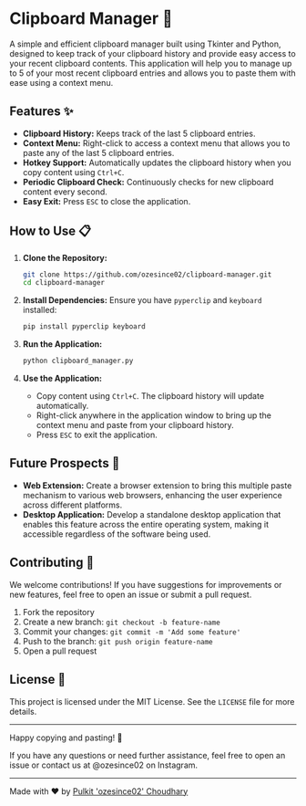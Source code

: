 # Clipboard Manager 📝

A simple and efficient clipboard manager built using Tkinter and Python, designed to keep track of your clipboard history and provide easy access to your recent clipboard contents. This application will help you to manage up to 5 of your most recent clipboard entries and allows you to paste them with ease using a context menu.

## Features ✨

- **Clipboard History:** Keeps track of the last 5 clipboard entries.
- **Context Menu:** Right-click to access a context menu that allows you to paste any of the last 5 clipboard entries.
- **Hotkey Support:** Automatically updates the clipboard history when you copy content using `Ctrl+C`.
- **Periodic Clipboard Check:** Continuously checks for new clipboard content every second.
- **Easy Exit:** Press `ESC` to close the application.

## How to Use 📋

1. **Clone the Repository:**
    ```sh
    git clone https://github.com/ozesince02/clipboard-manager.git
    cd clipboard-manager
    ```

2. **Install Dependencies:**
    Ensure you have `pyperclip` and `keyboard` installed:
    ```sh
    pip install pyperclip keyboard
    ```

3. **Run the Application:**
    ```sh
    python clipboard_manager.py
    ```

4. **Use the Application:**
    - Copy content using `Ctrl+C`. The clipboard history will update automatically.
    - Right-click anywhere in the application window to bring up the context menu and paste from your clipboard history.
    - Press `ESC` to exit the application.

## Future Prospects 🚀

- **Web Extension:** Create a browser extension to bring this multiple paste mechanism to various web browsers, enhancing the user experience across different platforms.
- **Desktop Application:** Develop a standalone desktop application that enables this feature across the entire operating system, making it accessible regardless of the software being used.

## Contributing 🤝

We welcome contributions! If you have suggestions for improvements or new features, feel free to open an issue or submit a pull request.

1. Fork the repository
2. Create a new branch: `git checkout -b feature-name`
3. Commit your changes: `git commit -m 'Add some feature'`
4. Push to the branch: `git push origin feature-name`
5. Open a pull request

## License 📄

This project is licensed under the MIT License. See the `LICENSE` file for more details.

---

Happy copying and pasting! 🚀

If you have any questions or need further assistance, feel free to open an issue or contact us at @ozesince02 on Instagram.

---

Made with ❤️ by [Pulkit 'ozesince02' Choudhary](https://github.com/ozesince02)